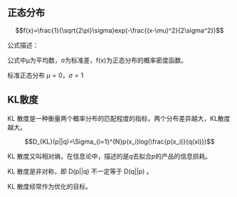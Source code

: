 ## 正态分布 

$$f(x)=\frac{1}{\sqrt{2\pi}\sigma}exp(-\frac{(x-\mu)^2}{2\sigma^2})$$

公式描述：

公式中μ为平均数，σ为标准差，f(x)为正态分布的概率密度函数。

标准正态分布 $\mu=0$，$\sigma=1$

## KL散度

KL 散度是一种衡量两个概率分布的匹配程度的指标，两个分布差异越大，KL散度越大。

$$D_{KL}(p||q)=\Sigma_{i=1}^{N}p(x_i)log(\frac{p(x_i)}{q(xi)})$$

KL 散度又叫相对熵，在信息论中，描述的是$q$去拟合$p$的产品的信息损耗。

KL 散度是非对称，即 D(p||q) 不一定等于  D(q||p) 。

KL 散度经常作为优化的目标。

